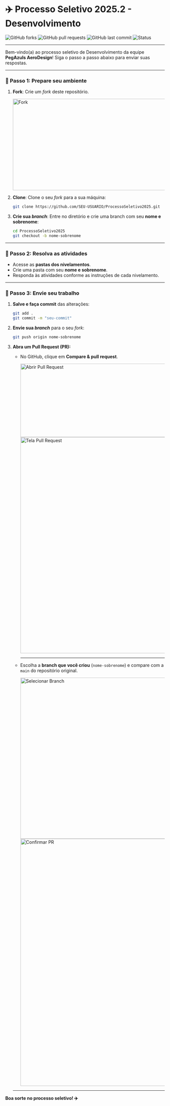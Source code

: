 # ✈️ Processo Seletivo 2025.2 - Desenvolvimento

![GitHub forks](https://img.shields.io/github/forks/pegazuls-aerodesign/ProcessoSeletivo2025?style=for-the-badge\&logo=github)
![GitHub pull requests](https://img.shields.io/github/issues-pr/pegazuls-aerodesign/ProcessoSeletivo2025?style=for-the-badge\&logo=git)
![GitHub last commit](https://img.shields.io/github/last-commit/pegazuls-aerodesign/ProcessoSeletivo2025?style=for-the-badge\&logo=github)
![Status](https://img.shields.io/badge/Processo%20Seletivo-2025.2-blue?style=for-the-badge\&logo=airplane)

---

Bem-vindo(a) ao processo seletivo de Desenvolvimento da equipe **PegAzuls AeroDesign**!
Siga o passo a passo abaixo para enviar suas respostas.

---

### 🔹 Passo 1: Prepare seu ambiente

1. **Fork**: Crie um *fork* deste repositório.

   <img width="1899" height="289" alt="Fork" src="https://github.com/user-attachments/assets/5cde94eb-5de9-4621-bcb7-7bfeed8b0e5c" />  

2. **Clone**: Clone o seu *fork* para a sua máquina:

   ```bash
   git clone https://github.com/SEU-USUARIO/ProcessoSeletivo2025.git
   ```

3. **Crie sua *branch***: Entre no diretório e crie uma branch com seu **nome e sobrenome**:

   ```bash
   cd ProcessoSeletivo2025
   git checkout -b nome-sobrenome
   ```

---

### 🔹 Passo 2: Resolva as atividades

* Acesse as **pastas dos nivelamentos**.
* Crie uma pasta com seu **nome e sobrenome**.
* Responda às atividades conforme as instruções de cada nivelamento.

---

### 🔹 Passo 3: Envie seu trabalho

1. **Salve e faça commit** das alterações:

   ```bash
   git add .
   git commit -m "seu-commit"
   ```

2. **Envie sua *branch*** para o seu *fork*:

   ```bash
   git push origin nome-sobrenome
   ```

3. **Abra um Pull Request (PR):**

   * No GitHub, clique em **Compare & pull request**.

     <img width="1895" height="232" alt="Abrir Pull Request" src="https://github.com/user-attachments/assets/4172ab0a-ba9d-462a-8c01-eb8aab7181b9" />  

     <img width="1896" height="683" alt="Tela Pull Request" src="https://github.com/user-attachments/assets/9b7a2be2-e15d-441d-b338-d619e3ff131f" />

     ---

   * Escolha a **branch que você criou** (`nome-sobrenome`) e compare com a `main` do repositório original.

     <img width="1627" height="509" alt="Selecionar Branch" src="https://github.com/user-attachments/assets/28010144-1d44-4548-8ac2-c5bef2a4d59e" />  

     <img width="1561" height="781" alt="Confirmar PR" src="https://github.com/user-attachments/assets/2c8e61f9-d790-4566-9c89-66111ea2050e" />  

   ---

**Boa sorte no processo seletivo! ✈️**

